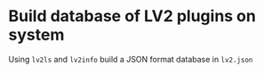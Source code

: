 # Build database of LV2 plugins on system

Using `lv2ls` and `lv2info` build a JSON format database in `lv2.json`
